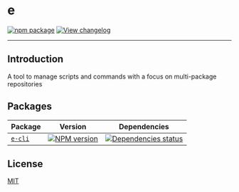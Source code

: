 # e

[![npm package](https://img.shields.io/npm/v/@elinzy/e-cli?label=%40elinzy%2Fe-cli)](https://npmjs.com/package/@elinzy/e-cli)
[![View changelog](https://img.shields.io/badge/Explore%20Changelog-brightgreen)](./packages/e-cli/CHANGELOG.md)

---

## Introduction

A tool to manage scripts and commands with a focus on multi-package repositories

## Packages

| Package                          | Version                                                                                                   | Dependencies                                                                                                                        |
|----------------------------------|-----------------------------------------------------------------------------------------------------------|-------------------------------------------------------------------------------------------------------------------------------------|
| [`e-cli`](packages/e-cli#readme) | [![NPM version](https://img.shields.io/npm/v/@elinzy/e-cli.svg)](https://npmjs.org/package/@elinzy/e-cli) | [![Dependencies status](https://img.shields.io/librariesio/release/npm/@elinzy/e-cli)](https://libraries.io/npm/@elinzy/e-cli/tree) |

## License

[MIT](https://github.com/Appleec/e/blob/main/LICENSE)